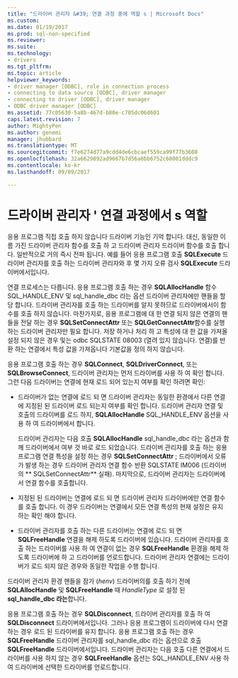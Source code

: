 ```yaml
---
title: "드라이버 관리자 &#39; 연결 과정 중에 역할 s | Microsoft Docs"
ms.custom: 
ms.date: 01/19/2017
ms.prod: sql-non-specified
ms.reviewer: 
ms.suite: 
ms.technology:
- drivers
ms.tgt_pltfrm: 
ms.topic: article
helpviewer_keywords:
- driver manager [ODBC], role in connection process
- connecting to data source [ODBC], driver manager
- connecting to driver [ODBC], driver manager
- ODBC driver manager [ODBC]
ms.assetid: 77c05630-5a8b-467d-b80e-c705dc06d601
caps.latest.revision: 7
author: MightyPen
ms.author: genemi
manager: jhubbard
ms.translationtype: MT
ms.sourcegitcommit: f7e6274d77a9cdd4de6cbcaef559ca99f77b3608
ms.openlocfilehash: 32a6629892ad9667b7d56a6bb6752c68001dddc9
ms.contentlocale: ko-kr
ms.lasthandoff: 09/09/2017

---
```

# <a name="driver-manager39s-role-in-the-connection-process"></a>드라이버 관리자 &#39; 연결 과정에서 s 역할
응용 프로그램 직접 호출 하지 않습니다 드라이버 기능인 기억 합니다. 대신, 동일한 이름 가진 드라이버 관리자 함수를 호출 하 고 드라이버 관리자 드라이버 함수를 호출 합니다. 일반적으로 거의 즉시 전파 됩니다. 예를 들어 응용 프로그램 호출 **SQLExecute** 드라이버 관리자를 호출 하는 드라이버 관리자와 후 몇 가지 오류 검사 **SQLExecute** 드라이버에서입니다.  
  
 연결 프로세스는 다릅니다. 응용 프로그램 호출 하는 경우 **SQLAllocHandle** 함수 SQL_HANDLE_ENV 및 sql_handle_dbc 라는 옵션 드라이버 관리자에만 핸들을 할당 합니다. 드라이버 관리자를 호출 하는 드라이버를 알지 못하므로 드라이버에서이 함수를 호출 하지 않습니다. 마찬가지로, 응용 프로그램에 대 한 연결 되지 않은 연결의 핸들을 전달 하는 경우 **SQLSetConnectAttr** 또는 **SQLGetConnectAttr**함수를 실행 하는 드라이버 관리자만 필요 합니다. 저장 하거나 처리 하 고 특성에 대 한 값을 가져올 설정 되지 않은 경우 및는 odbc SQLSTATE 08003 (열려 있지 않습니다. 연결)를 반환 하는 연결에서 특성 값을 가져옵니다 기본값을 정의 하지 않습니다.  
  
 응용 프로그램 호출 하는 경우 **SQLConnect**, **SQLDriverConnect**, 또는 **SQLBrowseConnect**, 드라이버 관리자는 먼저 드라이버를 사용 하 여 확인 합니다. 그런 다음 드라이버는 연결에 현재 로드 되어 있는지 여부를 확인 하려면 확인:  
  
-   드라이버가 없는 연결에 로드 되 면 드라이버 관리자는 동일한 환경에서 다른 연결에 지정된 된 드라이버 로드 되는지 여부를 확인 합니다. 드라이버 관리자 연결 및 호출의 드라이버를 로드 하지, **SQLAllocHandle** SQL_HANDLE_ENV 옵션을 사용 하 여 드라이버에서 합니다.  
  
     드라이버 관리자는 다음 호출 **SQLAllocHandle** sql_handle_dbc 라는 옵션과 함께 드라이버에서 여부 것 바로 로드 되었습니다. 드라이버 관리자를 호출 하는 응용 프로그램 연결 특성을 설정 하는 경우 **SQLSetConnectAttr** ; 드라이버에서 오류가 발생 하는 경우 드라이버 관리자 연결 함수 반환 SQLSTATE IM006 (드라이버의 ** SQLSetConnectAttr** 실패). 마지막으로, 드라이버 관리자는 드라이버에서 연결 함수를 호출합니다.  
  
-   지정된 된 드라이버는 연결에 로드 되 면 드라이버 관리자 드라이버에만 연결 함수를 호출 합니다. 이 경우 드라이버는 연결에서 모든 연결 특성의 현재 설정은 유지 하는 확인 해야 합니다.  
  
-   드라이버 관리자를 호출 하는 다른 드라이버는 연결에 로드 되 면 **SQLFreeHandle** 연결을 해제 하도록 드라이버에 있습니다. 드라이버 관리자를 호출 하는 드라이버를 사용 하 여 연결이 없는 경우 **SQLFreeHandle** 환경을 해제 하도록 드라이버에 하 고 드라이버를 언로드합니다. 드라이버 관리자 연결에는 드라이버가 로드 되지 않은 경우와 동일한 작업을 수행 합니다.  
  
 드라이버 관리자 환경 핸들을 잠가 (*henv*) 드라이버의를 호출 하기 전에 **SQLAllocHandle** 및 **SQLFreeHandle** 때 *HandleType* 로 설정 된 **sql_handle_dbc 라는**합니다.  
  
 응용 프로그램 호출 하는 경우 **SQLDisconnect**, 드라이버 관리자를 호출 하 여 **SQLDisconnect** 드라이버에서입니다. 그러나 응용 프로그램이 드라이버에 다시 연결 하는 경우 로드 된 드라이버를 유지 합니다. 응용 프로그램 호출 하는 경우 **SQLFreeHandle** 드라이버 관리자를 sql_handle_dbc 라는 옵션으로 호출 **SQLFreeHandle** 드라이버에서입니다. 드라이버 관리자는 다음 호출 다른 연결에서 드라이버를 사용 하지 않는 경우 **SQLFreeHandle** 옵션는 SQL_HANDLE_ENV 사용 하 여 드라이버에 선택한 드라이버를 언로드합니다.
